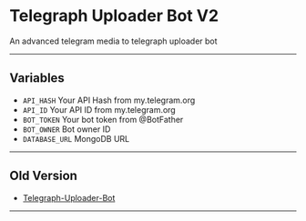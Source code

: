 # Telegraph Uploader Bot V2
An advanced telegram media to telegraph uploader bot

---

## Variables

- `API_HASH` Your API Hash from my.telegram.org
- `API_ID` Your API ID from my.telegram.org
- `BOT_TOKEN` Your bot token from @BotFather
- `BOT_OWNER` Bot owner ID
- `DATABASE_URL` MongoDB URL

---

## Old Version

- [Telegraph-Uploader-Bot](https://github.com/marlin352001/Telegraph-Uploader-Bot-V2)

---
